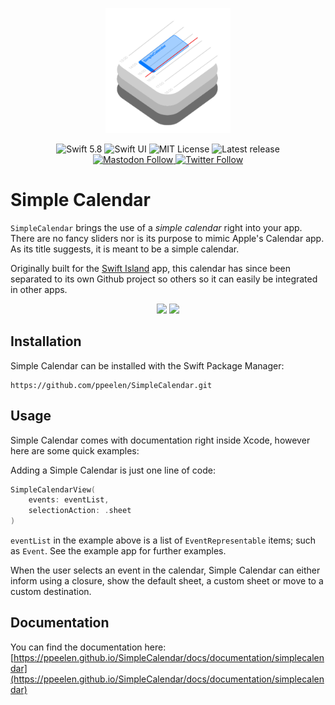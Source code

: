 <p align="center">
    <img src ="Sources/SimpleCalendar/SimpleCalendar.docc/Resources/documentation/icon@2x.png" alt="Simple Calendar Logo" title="SimpleCalendar" height=200 />
</p>

<p align="center">
    <img src="https://img.shields.io/badge/swift-5.9-orange.svg" alt="Swift 5.8" />
    <img src="https://img.shields.io/badge/platform-SwiftUI-blue.svg" alt="Swift UI" title="Swift UI" />
    <img src="https://img.shields.io/github/license/ppeelen/SimpleCalendar" alt="MIT License" />
    <img src="https://img.shields.io/github/v/release/ppeelen/SimpleCalendar" alt="Latest release" />
    <br/>
    <a href="https://mastodon.nu/@ppeelen" target="_blank">
        <img alt="Mastodon Follow" src="https://img.shields.io/mastodon/follow/109416415024329828?domain=https%3A%2F%2Fmastodon.nu&style=social&label=Mastodon%3A%20%40peelen" />
    </a>
    <a href="https://twitter.com/ppeelen" target="_blank">
        <img alt="Twitter Follow" src="https://img.shields.io/twitter/follow/swiftislandnl?label=PPeelen" alt="Twitter: @ppeelen" title="Twitter: @ppeelen" />
    </a>
</p>

# Simple Calendar
``SimpleCalendar`` brings the use of a _simple calendar_ right into your app. There are no fancy sliders nor is its purpose to mimic Apple's Calendar app. 
As its title suggests, it is meant to be a simple calendar.

Originally built for the [Swift Island](https://github.com/SwiftIsland/app) app, this calendar has since been separated to its own Github project so others 
so it can easily be integrated in other apps.

<p align="center">
    <img src ="Resources/demo.gif" width="300" />
    <img src ="Resources/demo_closure.gif" width="300" />
</p>

## Installation

Simple Calendar can be installed with the Swift Package Manager:

```
https://github.com/ppeelen/SimpleCalendar.git
```

## Usage

Simple Calendar comes with documentation right inside Xcode, however here are some quick examples:

Adding a Simple Calendar is just one line of code:
```swift
SimpleCalendarView(
    events: eventList,
    selectionAction: .sheet
)
```

`eventList` in the example above is a list of `EventRepresentable` items; such as `Event`. See the example app for further examples.

When the user selects an event in the calendar, Simple Calendar can either inform using a closure, show the default sheet, a custom sheet or move to a custom destination.

## Documentation

You can find the documentation here: [https://ppeelen.github.io/SimpleCalendar/docs/documentation/simplecalendar](https://ppeelen.github.io/SimpleCalendar/docs/documentation/simplecalendar)
